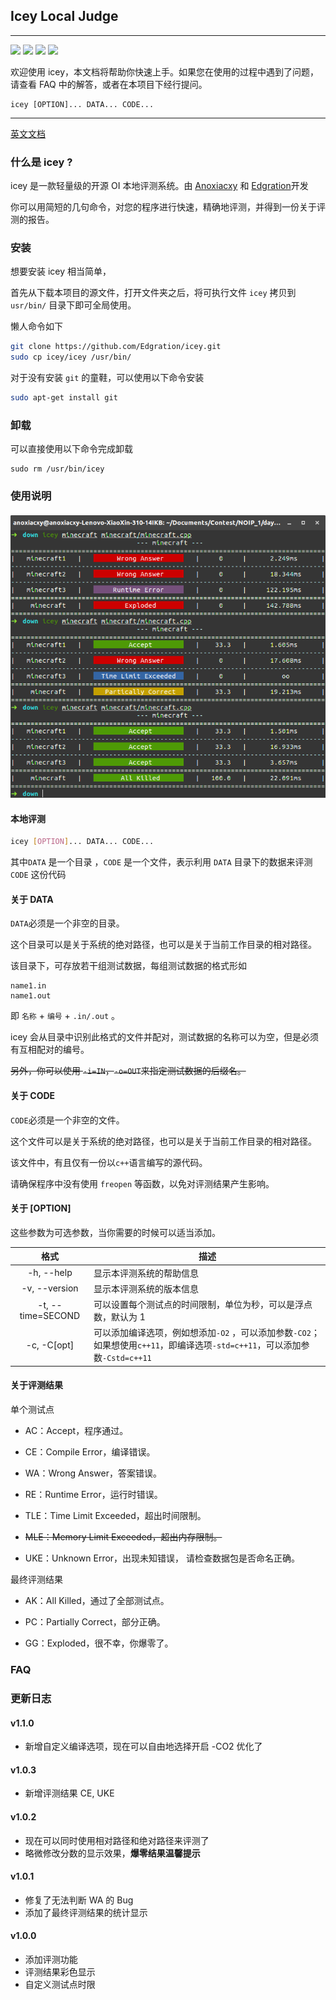 ##  Icey Local Judge
****
![](https://img.shields.io/badge/build-passing-brightgreen.svg?longCache=true&style=flat-square) ![](https://img.shields.io/badge/size-<1MB-00BFFF.svg?longCache=true&style=flat-square) ![](https://img.shields.io/badge/icey-%20v1.1.1-blue.svg?longCache=true&style=flat-square) ![](https://img.shields.io/badge/price-$0-C0C0C0.svg?longCache=true&style=flat-square)

欢迎使用 icey，本文档将帮助你快速上手。如果您在使用的过程中遇到了问题，请查看 FAQ 中的解答，或者在本项目下经行提问。

```
icey [OPTION]... DATA... CODE...
```

---

[英文文档](README-en.md)

### 什么是 icey ?

icey 是一款轻量级的开源 OI 本地评测系统。由 [Anoxiacxy](https://anoxiacxy.github.io) 和 [Edgration](http://edgration.com/)开发

你可以用简短的几句命令，对您的程序进行快速，精确地评测，并得到一份关于评测的报告。

### 安装

想要安装 icey 相当简单，

首先从下载本项目的源文件，打开文件夹之后，将可执行文件 `icey` 拷贝到 `usr/bin/` 目录下即可全局使用。

懒人命令如下

``` bash
git clone https://github.com/Edgration/icey.git
sudo cp icey/icey /usr/bin/
```

对于没有安装 `git` 的童鞋，可以使用以下命令安装

``` bash
sudo apt-get install git
```

### 卸载

可以直接使用以下命令完成卸载

```
sudo rm /usr/bin/icey
```
### 使用说明

#### ![](images/Screenshot-from-2018-09-23-23-41-56.png)

#### 本地评测

```bash
icey [OPTION]... DATA... CODE...
```

其中`DATA` 是一个目录  ，`CODE` 是一个文件，表示利用 `DATA` 目录下的数据来评测 `CODE` 这份代码

#### 关于 DATA

`DATA`必须是一个非空的目录。

这个目录可以是关于系统的绝对路径，也可以是关于当前工作目录的相对路径。

该目录下，可存放若干组测试数据，每组测试数据的格式形如

```
name1.in
name1.out
```

即 `名称` + `编号` + `.in/.out` 。

icey 会从目录中识别此格式的文件并配对，测试数据的名称可以为空，但是必须有互相配对的编号。

~~另外，你可以使用 `-i=IN`，`-o=OUT`来指定测试数据的后缀名。~~

#### 关于 CODE

`CODE`必须是一个非空的文件。

这个文件可以是关于系统的绝对路径，也可以是关于当前工作目录的相对路径。

该文件中，有且仅有一份以`c++`语言编写的源代码。

请确保程序中没有使用 `freopen` 等函数，以免对评测结果产生影响。

#### 关于 [OPTION]

这些参数为可选参数，当你需要的时候可以适当添加。

|       格式        | 描述                                                         |
| :---------------: | ------------------------------------------------------------ |
|    -h, --help     | 显示本评测系统的帮助信息                                     |
|   -v, --version   | 显示本评测系统的版本信息                                     |
| -t, --time=SECOND | 可以设置每个测试点的时间限制，单位为秒，可以是浮点数，默认为 1 |
|    -c, -C[opt]    | 可以添加编译选项，例如想添加`-O2` ，可以添加参数`-CO2`；如果想使用`c++11`，即编译选项`-std=c++11`，可以添加参数`-Cstd=c++11` |

#### 关于评测结果

单个测试点

- AC：Accept，程序通过。

- CE：Compile Error，编译错误。

- WA：Wrong Answer，答案错误。

- RE：Runtime Error，运行时错误。

- TLE：Time Limit Exceeded，超出时间限制。

- ~~MLE：Memory Limit Exceeded，超出内存限制。~~

- UKE：Unknown Error，出现未知错误， 请检查数据包是否命名正确。

最终评测结果

- AK：All Killed，通过了全部测试点。

- PC：Partially Correct，部分正确。

- GG：Exploded，很不幸，你爆零了。 


### FAQ



### 更新日志

#### v1.1.0

- 新增自定义编译选项，现在可以自由地选择开启 -CO2 优化了

#### v1.0.3

- 新增评测结果 CE, UKE

#### v1.0.2

- 现在可以同时使用相对路径和绝对路径来评测了
- 略微修改分数的显示效果，**爆零结果温馨提示**

#### v1.0.1

- 修复了无法判断 WA 的 Bug
- 添加了最终评测结果的统计显示

#### v1.0.0 

- 添加评测功能
- 评测结果彩色显示
- 自定义测试点时限

